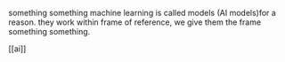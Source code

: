 something something machine learning is called models (AI models)for a reason. they work within frame of reference, we give them the frame something something.


[[ai]]